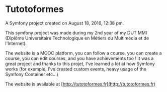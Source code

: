 Tutotoformes
======

A Symfony project created on August 18, 2016, 12:38 pm.

This symfony project was made during my 2nd year of my DUT MMI (Diplôme Universitaire Technologique en Métiers du Multimédia et de l'Internet).

The website is a MOOC platform, you can follow a course, you can create a course, you can edit courses, and you have achievements too !
It was a great project and thanks to this projet, I've learned a lot at how Symfony works (for exemple, I've created custom events, heavy usage of the Symfony Container etc...)

The website is available at [http://tutotoformes.fr](http://tutotoformes.fr)
